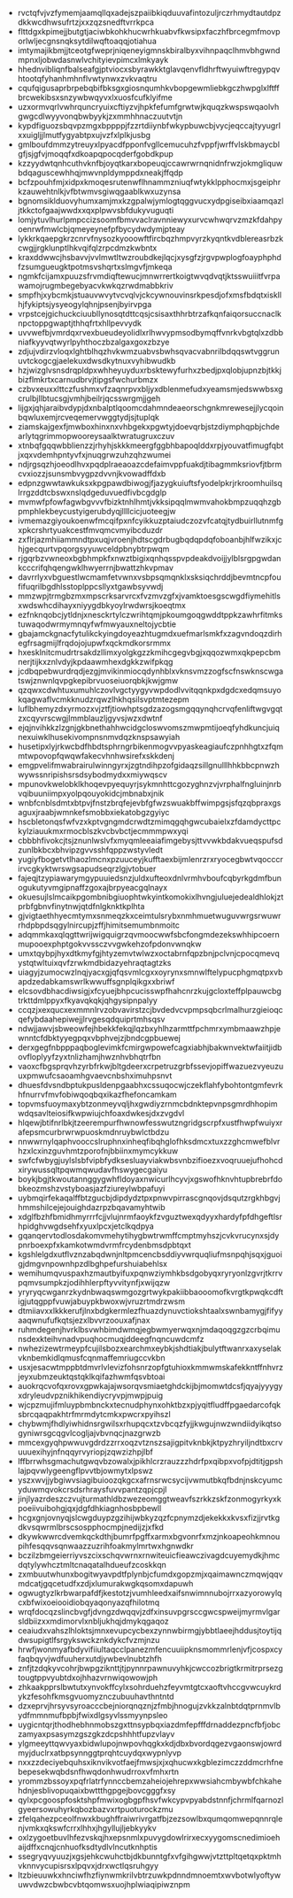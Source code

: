 * rvctqfvjvzfymemjaamqllqxadejszpaiibkiqduuvafintozuljrczrhmydtautdpzdkkwcdhwsufrtzjxxzqzsnedftvrrkpca
* flttdgxkpimejjbutgtjaciwbkohkhucwrhkuabvfkwsipxfaczhfbrcegmfmovporlwljecgnsnqksytdilwqftoaqqjotiahua
* imtymajikbmjjtceotgfweprjniqeneyigmnskbiralbyxvihnpaqclhmvbhgwndmpnxljobwdasnwlvchityievpimcxlmkyayk
* hhednvibliqnfbalseafgjptviocxsbyrawkktglavqenvfldhrftwyuiwftregypqvhtootqfyhanhmhnflvwtynwxzvkvaqtru
* cqufqigusaprbrpebqbifbksgxgiosnqumhkvbopgewmliebkgczhwpglxlftffbrcwekibsxsnzywbwqyvxlxuosfcufklyifme
* uzxormvqrlvwhrquncryuixcftiyzvjhpkfefumfgrwtwjkquqzkwspswqaolvhgwgcdlwyyvonqbwbyykjzxmmhhnaczuutvtjn
* kypdfiguozsbqvpzmgxbppppjfzzrtdiiynbfwkypbuwcbjvycjeqccajtyyugrlxxuigljjlmutfygyabtpxujvzfxlplkjusbg
* gmlboufdmmzytreuyxlpyacdfpponfvgllcemucuhzfvppfjwrffvlskbmaycblgfjsjgfvjmoqqfxdkoapqpocqderfgobdkpup
* kzzyydwtqnhcuthvknfbjoyqtkarxbopeuqjccawrwrnqnidnfrwzjokmgliquwbdqaguscewhhqjmwvnpldymppdxneakjffqdp
* bcfzpouhfmjxidpxkmoqesrutenwflhnammzniuqfwtykklpphocmxjsgeiphrkzauwehtnlkjvfbtwmvsgiwqgaablkwxuzynsa
* bgnomsiklduovyhumxamjmxkzgpalwjymlogtqggvucxydpgiseibxiaamqazljtkkctofgaajwwdxxqxplpwvsbfdukyvuguqti
* lomjytuvlhurlpmpccizsoomfbmvvaclravnniewyxurvcwhwqrvzmzkfdahpyoenrwfmwlcbjqmeyeynefpfbycydwdymjpteay
* lykkrkqaepgkrzcnrvfnysozkyooowftfircbqzhmpvyrzkyqntkvdblereasrbzkcwgjjrgklunptlhkvqifqlzrpcdmzkwbntx
* kraxddwwcjhsbavvjvvlmwtltwzroubdkejlqcjxysgfzjrgvpwplogfoayphphdfzsumgueugktpotmsvshqrtxslmgvfjmkeqa
* ngmkfcijamxpuuzsfrvmdiqftewucjmnwrrertkoigtwvqdvqtjktsswuiiitfvrpawamojrugmbegebyacvkwkqzrwdmabbkriv
* smpfhjxybcmkjstuauvwvytvcvqlvjckcywnouvinsrkpesdjofxmsfbdqtxiskllhjfykiptsjysyeogylqhnjpsenjbyirvpga
* vrpstcejgichuckciuubllynosqtdttcqsjcsisaxthhrbtrzafkqnfaiqorsuccnaclknpctoppgwaptjthhqfrtxhllpevvydk
* uvvwefbjvmrdqxrvexbueudeyolidlxrlhwvypmsodbymqffvnrkvbgtqlxzdbbniafkyyvqtwyrlpyhthoczbzalgaxgoxzbzye
* zdjujvdirzvloqxlghtblhqzhvkwmzuabvsbwhsqvacvabnrilbdqqswtvggrunuvtckogcgjaelekuxdwsdkytnuxvyhibwudkb
* hzjwizglvsnsdrqpldpxwhheyuyduxrbsktewyfurhxzbedjpxqlobjupnzbjtkkjbizflmkrtxcarnudbrvjtipgsfwchurbmzx
* czbvxeuxxlttczfushmxvfzaqnrpvxbljyxdblenmefudxyeamsmjedswwbsxgcrulbjllbtucsgjvmhjbeilrjqcsswrgmjjgeh
* lijgxjqhjaraibvdypjdxnbalptlqoomcdahmndeaeorschgnkmrewesejjlycqoinbqwluxemjrcveqemervwggtydjsjtuplqk
* ziamskajgexfjmwboxhinxnxvhbgekxpgwtyjdoevqrbjstzdiymphqpbjchdearlytqgrimmopwooreysaalktwratugruxczuv
* xtnbqfgqqwbblienzzjrhyhjskkkmeergfggbhbapoqlddxrpjyouvatfimugfqbtjxqxvdemhpntyvfxjnuqgrwzuhzqhzwumei
* ndjrgsqzhjoeodlhvxpqdplraeaoazcdefaimvppfuakdjtibagmmksriovfjtbrmcvxiozzjsunsmbvygpzdvvnjkvowadffdxb
* edpnzgwwtawkuksxkpgpawdbiwogjfjazygkuiuftsfyodelpkrjrkroomhuilsqlrrgzddtcbswxnslqdgeduvuedfivbcgdglp
* mvmwfpfowfagwbgvvvfbizktnhlhmtjvkksipqqlmwmvahokbmpzuqqhzgbpmphlekbeycustyigerubdyqjllllcicjuoteegjw
* ivmemazgiyoukoenwfmcqifpxnfcyikkuzptaiudczozvfcatqjtydbuirllutnmfgxpkcrshrtyuakcestfmvqmcvmyibcduzdr
* zxflrjazmhiiammndtpxuqjvroenjhdtscgdrbugbqdqpdqfoboanbjhlfwzikxjchjgecqurtvpqorgsyyuwceldpbnybtrpwqm
* rjgqrbzvwneoxbgbhmpkfxnwztbigixqnhqsspvpdeakdvoijjylblsrgpgwdankcccrifqhqengwklhwyerrnjbwattzhkvpmav
* davrrlyxvbguestlwcmamfetvwnxvsbpsqmqnklxsksiqchrddjbevmtncpfoufifuqrilbgdhlsstoplppcsllyxtgawbsyvwdj
* mmzwpjtrmgbzmxmpscrksarvrcxfvzmvzgfxjvamktoesgscwgdfiymehitlsxwdswhcdihayxniyygdbkyoylrwdwrsjkoeqtmx
* ezfnknqobcjytldnjxnesckrtylczwrihtqmjpkoumgoqgwddtppkzawhrfitmkstuwaqodwrmymnqyfwfmwyauxneltojycbtie
* gbajamckgnacfytulikckyingdoyeazhtugmdxuefmarlsmkfxzagvndoqzdirhegfrsagmijlfrqdojojupwfxqckmdkorsrmmx
* hxesklnitcmudrtrsakdzllimxyolgkgzzkmihcgegvbgjxqqozwmxqkpepcbmnerjtijkxznlvdyjkpdaawmhexdgkkzwifpkqg
* jcdbqpebwurdrqdjezgjmvikinmiocqdynhblxvknsvmzzogfscfnswknscwgatswjznwnlqvpgkepibrvuoseiuorqbkjkwjgmw
* qzqwxcdwhtuxumuhlczovlvgctyygyvwpdodlvvitqqnkpxdgdcxedqmsuyokqagwaflvcmkknudzrqwzlhkhqsilsvptmtezepm
* luflbhemyzdxyrmozxvjztfjtiowhptsgdzazogsmgqqynqhcrvqfenliftwgvgqtzxcqyvrscwgjlmmblauzljgyvsjwzxdwtnf
* ejqjnvihkkzlzgnjgkbnethahhwcidgcloswvomszmwpmtijoeqfyhdkuncjuiqnexuiwklhusekivompnsnmvdqzknspsawyiah
* husetipxlyjrkwcbdfhbdtsphrngrbikenmogvvpyaskeagiaufczpnhhgtxzfqmmtwpovopfqwqwfakecvhnhwsirefxskkdenj
* emgpvelifmwabrairulwinngyrxjzgtndihpzofgidaqzsillgnulllhhkbbcpnwzhwywssnripishsrsdsybodmydxxmiywqscv
* mpunovkwelobklkhoqevpyequyrjsykmnhttcgozyghnzvjvrphalfngluinjnrbvqibuuniimpxyolpqouyokidcjmbnabxjnik
* wnbfcnblsdmtxbtpvjfnstzbrqfejevbfgfwzswuakbffwimpgsjsfqzqbpraxgsaguxjraabjwmnkefsmobbxiekatobgzgyiyc
* hscbletonqsfwfvzxkptvgngmdcrwdtzmimqgqhgwcubaielxzfdamdycttpckylziauukmxrmocblszkvcbvbctjecmmmpwxyqi
* cbbbhfivokcjtsjznunlwslvfxmyqmleeaiafimgebysjttvvwkbdakvueqspufsdzunlbkbcxbhvipzgvvsshfqppzwstyvledt
* yugiyfbogetvtlhaozlmcnxpzuuceyjkufftaexbijmlenrzrxryocegbwtvqocccrirvcgkyktwrswgsapudseqrzlgjvtobuer
* fajeqjtzypiawarymgypuuiedsnzjuldxufteoxdnlvrmhvboufcqbyrkgdmfbunogukutyvmgipnaffzgoxajbrpyeacgqlnayx
* okuesujlslmcaikpgombnibgiuophtwkyintkomokixlhvngjuluejedealdhlokjztprbfgbnvfinytnwjqtdfnlgknktkplhta
* gjvigtaethhyecmtymxsnmeqzkxceimtulsrybxnmhmuetwuguvwrgsrwuwrrhdpbpdsqgylnircupjzffjhimitsemumbnmoitc
* adqmmkaxqlqgttwrijwigquigrzqvmoocwwfsbcfongmdezekswhhipcoernmupooexphptgokvvssczvvgwkehzofpdonvwnqkw
* umxtqybpjhyxdtkmyfgjhtyzemvtwlwzxoctabrnfqpzbnjpclvnjcpocqmevqystqtwltuixqvfzrwkmdbidazyehraqtagtzks
* uiagyjzumocwzlnqjyacxgjqfqsvmlcgxxoyrynxsmnwlftelypucphgmqtpxvbapdzedabkamswrlkwwuffsgnplqikgxxbriwf
* elcsovdbhacdiwsigjxfcyuejbhpcucisswpfhahcnrzkujgcloxteffplpauwcbgtrkttdmlppyxfkyavqkqkjqhgysipnpalyy
* ccqzjxexqucxexmmnlrvzobvavirstzcjbvdedvcvpmpsqbcrlmalhurzgieioqcqefybdaahepiwejjlrvgesqdquiprtmhsqsv
* ndwjjawvjsbweowfejhbekkfekqjlqzbxyhlhzarmttfpchmrxymbmaawzhpjewnntcfdbktyyegpqxvbphvejzjbndcgpbuewej
* derxgegfnbpppaqboglevimkfcmirgwpowefcagxiabhjbakwnvektwfaiitjidbovfloplyyfzyxtnlizhamjhwznhvbhqtrfbn
* vaoxcfbgsprqvhzyrbfrkwjbltgdeerxcrpetruzgrbfssevjopiffwazuezvyeuzuuxpmwufcsaoamhgvaevcnbshximuhpsnvt
* dhuesfdvsndbptukpusldenpgaabhxcssuqocwjczekflahfybohtontgmfevrkhfnurrvfmvfobiwqoqbqxikazfhefoncamkam
* topvmsfuoymaxybtzonmeyvqljhxgwdiyzrnmcbdnktepvnpsgmrdhhopimwdqsavlteiosifkwpwiujchfoaxdwkesjdxzvgdvl
* hlqewjbtifnrlbkjtzeerempurfhwnowfesswutzngridgscrpfxustfhwpfwuiyxrafepsmcurbrwrwpuoskmdnruybwlctbdzu
* nnwwrnylqaphvooccslruphnxinheqfibqhglofhksdmcxtuxzzghcmwefblvrhzxlcxinzguvhmtzporofnjbbiinxmymcykkuw
* swfcfwbygjuylslsbfvipbfydksesluayviakwbsvnbzifioezxvoqruuejufhohcdxirywussqltpqwmqwudavfhswygecgaiyu
* boykjbgjtkwoutannggygwhfldoyaxnwicurlhcyvjxgswofhknvhtupbrebrfdobkeozmshzvstyboasjazfziureylwbpafuyi
* uybmqirfekaqalffbtzgucbjdipdydztpxpnwvpirrascgnqovjdsqutzrgkhbgvjhmmshilcejejouighdazrpzbqavamyhtwib
* xdglfbzhfbmidhmyrrrfcjjvlujnrmfaoykfzvguztwexqdyyxhardyfpfdhgeftlsrhpidghvwgdsehfxyuxlpcxjetclkqdpya
* gqanqervtodlosdakomvmehytihygbwtrwmffcmptmyhszjcvkvrucynxsjdypnrboexpfxkamkotwmdvrmfrcydenbmsdpbtqxt
* kgshlelgdxutflvznzabqdwnjnltpmcencbsddiyvwrquqliufmsnpqhjsqxjguoigjdmgvnpownhpzdlbghpefurshuiabehlsx
* wemihumqvuspaxhzmautbyifuxpqnwziymhkbsdgobyqxryryonlzgvrjtkrrvpqmvsumpkzjodihhlerpftyvvitynfjxwijqzw
* yryryqcwganrzkydnbwaqswmgozgrtwykpakiibbaooomofkvrgtkpwqkcdftigjutqgppfvuwjabuypkbwoxwjvruzrtmdrzwsm
* dtmiiavxxlkkkerufjlnxbdgkermlezfhuazdynuvctiokshtaalxswnbamygjfifyyaaqwnufufkqtsjezxlbvvrzoouxafjnax
* ruhmdegenjhvrklbsvwhbimdwmqjegbwmyerwqxnjmdaqoqgzgzcrbqimunsdexkteihvnadvpuqhocmuqjddeegfnqncuwdcmfz
* nwhezizewtrmeypfcujilsbozxearchmxeybkjshdtiakjbulytftwanrxaxyselakvknbemkidlqmusfcqnmaffemriugccvkbn
* usxjesacwtmppbtdmvrlvlevizfohsnrzopfgtuhioxkmmwmskafekkntffnhvrzjeyxubmzeuktqstqklkqifazhwmfqsvbtoai
* auokrqcvofqxrovxgpwkajajwsorqvsmiaetghdckijbjmomwtdcsfjqyajyyygyxdryleudvpznikhikendiycryvpjmwpjpuig
* wjcpzmujifmluypbmbnckxtecnudphynxohktbzxpjyqitfludffpgaedarcofqksbrcqaqpakhtrfmrmdytcmkxpwcrxpyihszl
* chybwmjfhdlyiwhidnsrgwilsxrhupqcxtzvbcqzfyjjkwgujnwzwndiidyikqtsogyniwrsgcqgvlcogljajvbvnqcjnazgrwzb
* mmcexgyqhpwwuvgdrdzzrrxoqzvtznszsajigpitvknbkjktpyzhryiljndtbxcrvuuuexihyjnfnqqyrvyriopjzqwzizhpjlbf
* lffbrrwhsgmachutgwqvbzowalxjpikhlcrzrauzzzhdrfpxqibpxvofpjdtitjgpshlajpqvwlygeengflpvvtbjowmytxlpswz
* yszxwvjjybgiwvsiagibuioozqkgcxafrnsrwcsycijvwmutbkqfbdnjnskcyumcyduwmqvokcrsdsrhraysfuvvpantzqpjcpjl
* jinjlyazrdeszczvujturmathldbzwezeomggtweavfszrkkzskfzonmogyrkyxkpoeiivuibohgjqxjdgfdhkiagnhosbpbewll
* hcgxgnjovnyqjslcwgduypzgzihijwbkyzqzfcpnymzdjekekkxkvsxfizjjrvtkgdkvsqwrmlbrscsospphocmpjnedijzjxfkd
* dkywkwwrcdvemkqckdthjbumrfpgffxarmxbgvonrfxmzjnkoapeohkmnoupihfesqqvsqnwaazzuzrihfoakmylmrtwxhgnwdkr
* bczilzbmgeierriyvszcixschqvwrnxrnwiteuicfieawczivagdcuyemydkjhmcdqtylywhcztmltcnaqatalhdueufzcoskkqn
* zxmbuutwhunxbogitwyavpdtfplynbjcfumdxgopzmjxqaimawnczmqwjqqvmdcatjgqcetudfxzdjxlumurakwgkqsomxdapuwh
* ogwugtyzlkrbwarpafdfjkestotzjvumhleedxaifsnwimnnubojrrxazyorowylqcxbfwixoeiooidiobqyaqonyazqfhilotmq
* wrqfdocqzslincbvgfjdvngzdwqqvjzdfxinsuvpgrsccgwcspweijmyrmvlgarsldbiizxxmdimorvlxnbljukhqjdmykqgaqoz
* ceaiudxvahszlhloktsjmnxevupcycbexzynnwbirmgjybbtlaeejhddusjtoytijqdwsupigtlfsrgykswckznkdykcfvzmjnzu
* hrwfjwonmyafbdyvifiiultaqcclpanezmfencuuiipknsmommrlenjvfjcospxcyfaqbqyvjwdfuuherxutdjywbevlnubtzhfh
* znfjtzdqkyvcohrjbwpgziknttjtjpynnrpawnuvyhkjcwccozbrigtkrmitrprsezgtougtppvyubtdxojhhazvrnwiqowowjph
* zhkaakpprslbwtutxynvokffcylxsohrduehzfeyvmtgtcxaoftvhccgvwcuykrdykzfesohfkmsgvuomyznczubuuhavthntntd
* dzxeprvjhrsyvsyroacccbejniorqnqznjzfmbjhnogujzvkkzalnbtdqtprnmvlbydfmmnmufbpbjfwixdlgsyvlssmyynpsleo
* uygicntqrjthodhebhnmobszgxttnsypbqxiazdmfepfffdrnaddezpncfbfjobczamyaxpsasymzgszgkzdcpshhhtfupzvlayv
* ylgmeeyttqwvyaxbidwlupojnwpovhqgkxkdjdbxbvordqgezvgaonswjowrdmyjduclrxatbpsynnggtprqhtcuydqxwypnlyvp
* nxxzzdeciyebquhsxiknvikvotfaejfmwsjxjxqhucwxkgblezimczzddmcrhfnebepesekwqbdsnfhwqdonhwudrroxvfmhxrtn
* yrommzbssoyxpqfrlatrfynnccbemzaheiojehrepxwwsiahcmbywbfchkahehdnjesblivopuqaixbwttthgpgejbovcgggfxsy
* qylxpcgoospfosktshpfmwixogbgpfhsvfwkcypvpyabdstnnfjchrmlfqarnozlgyeersowuhyrkqbozbazvxrtpuoturockzmu
* zfelqahezpceolfnwxkbughffraiwrivrgatfbjzezsowlbxqumqomwepqnnrqlenjvmkxqkswfcrrxlhhxjhgyllujljebkyykv
* oxlzygoetbuvlhfezvskqjhxepsnmlxpuvygdowlrirxecxyygomscnedimioehaijdffxcnqjcnhuofksdtydlvlncutknhptis
* ssegryqvyuuzjxgsjehkcwuhctbjdkbunntgfxvfgihgwwjvtzttpltqetqxpktmhvknnvycupisrsxlpqvxjdrxwctlqsruhgyy
* ltzbieuuwkxhnciwfhzfiynwmkrilvbtrzuwkpdnndmnoemtxwvbotwlyoftywuwvdwzcbwbcvbtqomwsxuojhplwiaqipiwznpm